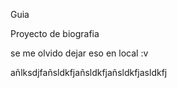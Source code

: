 Guia 

Proyecto de biografia

se me olvido dejar eso en local :v

añlksdjfañsldkfjañsldkfjañsldkfjasldkfj